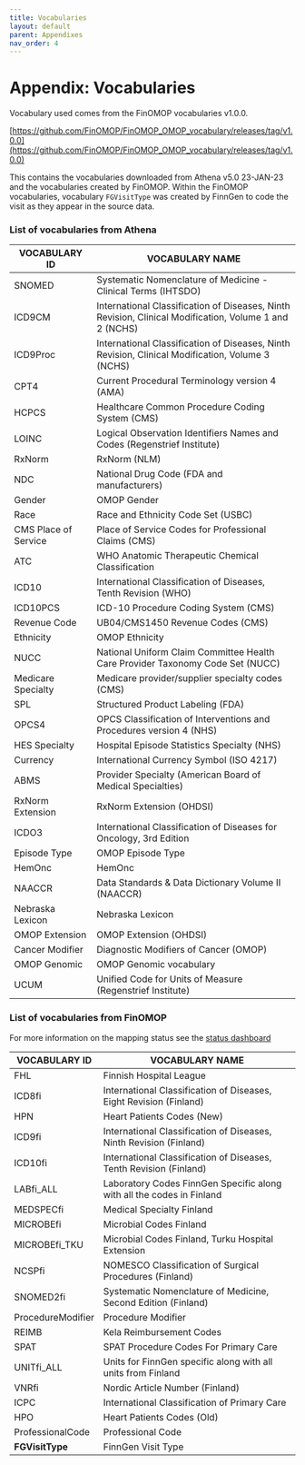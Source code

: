 ```yaml
---
title: Vocabularies
layout: default
parent: Appendixes
nav_order: 4
---
```


# Appendix: Vocabularies

Vocabulary used comes from the FinOMOP vocabularies v1.0.0. 

[https://github.com/FinOMOP/FinOMOP_OMOP_vocabulary/releases/tag/v1.0.0](https://github.com/FinOMOP/FinOMOP_OMOP_vocabulary/releases/tag/v1.0.0)

This contains the vocabularies downloaded from Athena v5.0 23-JAN-23 and the vocabularies created by FinOMOP. 
Within the FinOMOP vocabularies, vocabulary `FGVisitType` was created by FinnGen to code the visit as they appear in the source data. 

### List of vocabularies from Athena

| VOCABULARY ID | VOCABULARY NAME                                                        |
|---------------|-----------------------------------------------------------------------|
| SNOMED        | Systematic Nomenclature of Medicine - Clinical Terms (IHTSDO)          |
| ICD9CM        | International Classification of Diseases, Ninth Revision, Clinical Modification, Volume 1 and 2 (NCHS) |
| ICD9Proc      | International Classification of Diseases, Ninth Revision, Clinical Modification, Volume 3 (NCHS) |
| CPT4          | Current Procedural Terminology version 4 (AMA)                         |
| HCPCS         | Healthcare Common Procedure Coding System (CMS)                        |
| LOINC         | Logical Observation Identifiers Names and Codes (Regenstrief Institute) |
| RxNorm        | RxNorm (NLM)                                                          |
| NDC           | National Drug Code (FDA and manufacturers)                             |
| Gender        | OMOP Gender                                                            |
| Race          | Race and Ethnicity Code Set (USBC)                                     |
| CMS Place of Service | Place of Service Codes for Professional Claims (CMS)             |
| ATC           | WHO Anatomic Therapeutic Chemical Classification                       |
| ICD10         | International Classification of Diseases, Tenth Revision (WHO)        |
| ICD10PCS      | ICD-10 Procedure Coding System (CMS)                                   |
| Revenue Code  | UB04/CMS1450 Revenue Codes (CMS)                                       |
| Ethnicity     | OMOP Ethnicity                                                         |
| NUCC          | National Uniform Claim Committee Health Care Provider Taxonomy Code Set (NUCC) |
| Medicare Specialty | Medicare provider/supplier specialty codes (CMS)                 |
| SPL           | Structured Product Labeling (FDA)                                      |
| OPCS4         | OPCS Classification of Interventions and Procedures version 4 (NHS)   |
| HES Specialty | Hospital Episode Statistics Specialty (NHS)                            |
| Currency      | International Currency Symbol (ISO 4217)                              |
| ABMS          | Provider Specialty (American Board of Medical Specialties)            |
| RxNorm Extension | RxNorm Extension (OHDSI)                                          |
| ICDO3          | International Classification of Diseases for Oncology, 3rd Edition            |
| Episode Type      | OMOP Episode Type            |
| HemOnc      | HemOnc            |
| NAACCR        | Data Standards & Data Dictionary Volume II (NAACCR)                   |
| Nebraska Lexicon | Nebraska Lexicon                                                    |
| OMOP Extension | OMOP Extension (OHDSI)                                                |
| Cancer Modifier          | Diagnostic Modifiers of Cancer (OMOP)            |
| OMOP Genomic  | OMOP Genomic vocabulary                                               |
| UCUM          | Unified Code for Units of Measure (Regenstrief Institute)              |




### List of vocabularies from FinOMOP

For more information on the mapping status see the [status dashboard](https://finngen.github.io/FinOMOP_OMOP_vocabulary/StatusReport/dashboard.html#databases-coverage)

| VOCABULARY ID | VOCABULARY NAME            |
|----------------------|--------------------|
| FHL                  | Finnish Hospital League              |
| ICD8fi               | International Classification of Diseases, Eight Revision (Finland)              | 
| HPN                  | Heart Patients Codes (New)             |
| ICD9fi               | International Classification of Diseases, Ninth Revision (Finland)              | 
| ICD10fi              | International Classification of Diseases, Tenth Revision (Finland)              | 
| LABfi_ALL            | Laboratory Codes FinnGen Specific along with all the codes in Finland             | 
| MEDSPECfi            | Medical Specialty Finland              | 
| MICROBEfi            | Microbial Codes Finland               | 
| MICROBEfi_TKU        | Microbial Codes Finland, Turku Hospital Extension              | 
| NCSPfi               | NOMESCO Classification of Surgical Procedures (Finland)              | 
| SNOMED2fi            | Systematic Nomenclature of Medicine, Second Edition  (Finland)              | 
| ProcedureModifier    | Procedure Modifier              | 
| REIMB                | Kela Reimbursement Codes              | 
| SPAT                 | SPAT Procedure Codes For Primary Care              | 
| UNITfi_ALL           | Units for FinnGen specific along with all units from Finland              | 
| VNRfi                | Nordic Article Number   (Finland)            | 
| ICPC                 | International Classification of Primary Care              | 
| HPO                  | Heart Patients Codes (Old)                     | 
| ProfessionalCode     | Professional Code              | 
| **FGVisitType**      | FinnGen Visit Type              | 
